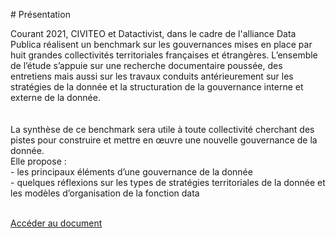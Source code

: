 \# Présentation

Courant 2021, CIVITEO et Datactivist, dans le cadre de l'alliance Data Publica réalisent un benchmark sur les gouvernances mises en place par huit grandes collectivités territoriales françaises et étrangères. L’ensemble de l’étude s’appuie sur une recherche documentaire poussée, des entretiens mais aussi sur les travaux conduits antérieurement sur les stratégies de la donnée et la structuration de la gouvernance interne et externe de la donnée.  
</br>  
La synthèse de ce benchmark sera utile à toute collectivité cherchant des  pistes pour construire et mettre en œuvre une nouvelle gouvernance de la donnée.  
Elle propose :   
\- les principaux éléments d’une gouvernance de la donnée  
\- quelques réflexions sur les types de stratégies territoriales de la donnée et les modèles d’organisation de la fonction data

</br>  
<a href="\[https://nextcloud.datactivist.coop/s/JLM3Gy8ArHCpzbG\](</span><a href=)" class="customButton">Accéder au document</a>

